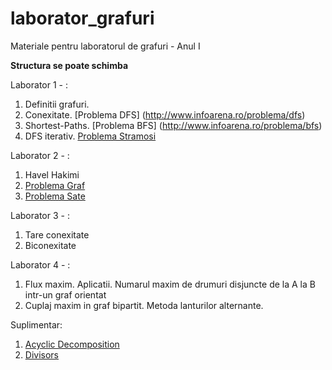 # laborator_grafuri
Materiale pentru laboratorul de grafuri - Anul I

**Structura se poate schimba**

Laborator 1 - :

1. Definitii grafuri.
2. Conexitate. [Problema DFS]
   (http://www.infoarena.ro/problema/dfs)
3. Shortest-Paths. [Problema BFS]
   (http://www.infoarena.ro/problema/bfs)
4. DFS iterativ. [Problema
   Stramosi](http://www.infoarena.ro/problema/stramosi)


Laborator 2 - :

1. Havel Hakimi
2. [Problema Graf](http://www.infoarena.ro/problema/graf)
3. [Problema Sate](http://www.infoarena.ro/problema/sate)

Laborator 3 - :

1. Tare conexitate
2. Biconexitate

Laborator 4 - :

1. Flux maxim. Aplicatii. Numarul maxim de drumuri disjuncte de la A la
   B intr-un graf orientat
2. Cuplaj maxim in graf bipartit. Metoda lanturilor alternante.

Suplimentar:

1. [Acyclic Decomposition](http://main.edu.pl/en/archive/pa/2010/dek)
2. [Divisors](http://main.edu.pl/en/archive/amppz/2012/dzi)

